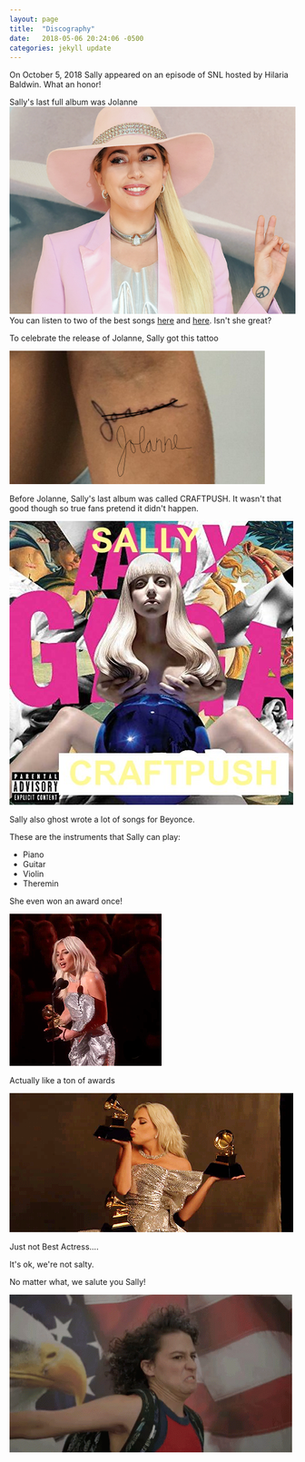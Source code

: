 ```yaml
---
layout: page
title:  "Discography"
date:   2018-05-06 20:24:06 -0500
categories: jekyll update
---
```


On October 5, 2018 Sally appeared on an episode of SNL hosted by Hilaria Baldwin. What an honor!

Sally's last full album was Jolanne
![jolanne](/assets/jolanne.jpg)
You can listen to two of the best songs [here](https://www.youtube.com/watch?v=Ixrje2rXLMA) and [here](https://www.youtube.com/watch?v=8ll04Zzw5UM). Isn't she great?

To celebrate the release of Jolanne, Sally got this tattoo 

![tattoo](/assets/arm.jpg)

Before Jolanne, Sally's last album was called CRAFTPUSH. It wasn't that good though so true fans pretend it didn't happen. 

![craftpush](/assets/craftpush.jpg)

Sally also ghost wrote a lot of songs for Beyonce.

These are the instruments that Sally can play:
<ul>
  <li>Piano</li>
  <li>Guitar</li>
  <li>Violin</li>
  <li>Theremin</li>
</ul> 


She even won an award once!


![award](/assets/winning-award.gif)

Actually like a ton of awards 

![grammys](/assets/grammys.gif)

Just not Best Actress.... 

It's ok, we're not salty. 

No matter what, we salute you Sally!

![salute](/assets/salute.gif)

<!-- <button type="button" onclick="alert('You are officially a real fan!!')">Click Here to Join Sally's Fan Club</button> -->

